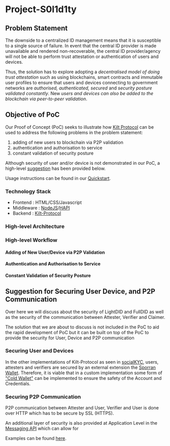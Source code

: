 # Project-S0l1d1ty
## Problem Statement
The downside to a centralized ID management means that it is susceptible to a single source of failure. In event that the central ID provider is made unavailable and rendered
non-recoverable, the central ID provider/agency will not be able to perform trust attestation or authentication of users and devices.

Thus, the solution has to explore adopting a _decentralised model of doing trust attestation_ such as using blockchains, smart contracts and immutable user profiles to ensure that users and devices connecting to government networks are _authorised, authenticated, secured_ and _security posture validated constantly_. New _users and devices can also be added to the blockchain via peer-to-peer validation_.

## Objective of PoC
Our Proof of Concept (PoC) seeks to illustrate how [Kilt Protocol](https://www.kilt.io/) can be used to address the following problems in the problem statement: 
1. adding of new users to blockchain via P2P validation
2. authentication and authorisation to service
3. constant validation of security posture

Although security of user and/or device is not demonstrated in our PoC, a high-level [suggestion](#Suggestion-for-Securing-User-Device-and-P2P-Communication) has been provided below.

Usage instructions can be found in our [Quickstart](https://github.com/team-s0l1d1ty/Project-S0l1d1ty/wiki/Quickstart).

### Technology Stack
- Frontend : HTML/CSS/Javascript
- Middleware : [NodeJS](https://nodejs.org/en/)/[HAPI](https://hapi.dev/)
- Backend : [Kilt-Protocol](https://www.kilt.io/)

### High-level Architecture

### High-level Workflow
#### Adding of New User/Device via P2P Validation
#### Authentication and Authorisation to Service
#### Constant Validation of Security Posture

## Suggestion for Securing User Device, and P2P Communication
Over here we will discuss about the security of LightDID and FullDID as well as the security of the communication between Attester, Verifier and Claimer.

The solution that we are about to discuss is not included in the PoC to aid the rapid development of PoC but it can be built on top of the PoC to provide the security for User, Device and P2P communication

### Securing User and Devices
In the other implementations of Kilt-Protocol as seen in [socialKYC](https://socialkyc.io/), users, attesters and verifiers are secured by an external extension the [Sporran Wallet](https://github.com/BTE-Trusted-Entity/sporran-extension). Therefore, it is viable that in a custom implementation some form of ["Cold Wallet"](https://web3isgoinggreat.com/glossary) can be implemented to ensure the safety of the Account and Credentials.

### Securing P2P Communication
P2P communication between Attester and User, Verifier and User is done over HTTP which has to be secure by SSL (HTTPS). 

An additional layer of security is also provided at Application Level in the [Messaging API](https://kiltprotocol.github.io/sdk-js/modules/_kiltprotocol_messaging.html) which can allow for 

Examples can be found [here](https://github.com/BTE-Trusted-Entity/socialkyc.io/search?q=encrypt).
